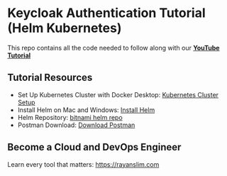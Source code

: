 # Keycloak Authentication Tutorial (Helm Kubernetes)

This repo contains all the code needed to follow along with our **[YouTube Tutorial](https://youtu.be/YNBCi5tKxUA)**

## Tutorial Resources
- Set Up Kubernetes Cluster with Docker Desktop: [Kubernetes Cluster Setup](https://youtu.be/IBkU4dghY0Y)
- Install Helm on Mac and Windows: [Install Helm](https://rayanslim.com/course/prometheus-grafana-monitoring-course/helm-installation)
- Helm Repository: [bitnami helm repo](https://charts.bitnami.com/bitnami)
- Postman Download: [Download Postman](https://www.postman.com/downloads/)

## Become a Cloud and DevOps Engineer

Learn every tool that matters: https://rayanslim.com
